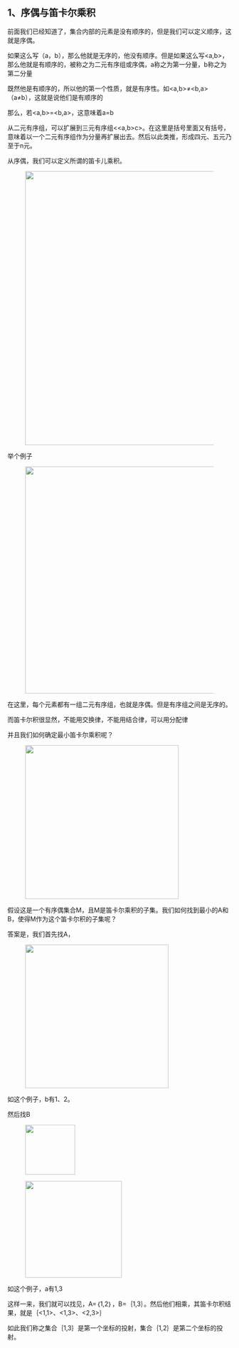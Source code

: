 <h2>1、序偶与笛卡尔乘积</h2><p data-pid="EGztWXsA">前面我们已经知道了，集合内部的元素是没有顺序的，但是我们可以定义顺序，这就是序偶。</p><p data-pid="EW1HcO8Y">如果这么写（a，b），那么他就是无序的，他没有顺序。但是如果这么写&lt;a,b&gt;，那么他就是有顺序的，被称之为二元有序组或序偶，a称之为第一分量，b称之为第二分量</p><p data-pid="S0F8qArg">既然他是有顺序的，所以他的第一个性质，就是有序性。如&lt;a,b&gt;≠&lt;b,a&gt;（a≠b），这就是说他们是有顺序的</p><p data-pid="dh-LM9b_">那么，若&lt;a,b&gt;=&lt;b,a&gt;，这意味着a=b</p><p data-pid="Wl1eoK5L">从二元有序组，可以扩展到三元有序组&lt;&lt;a,b&gt;c&gt;。在这里是括号里面又有括号，意味着以一个二元有序组作为分量再扩展出去。然后以此类推，形成四元、五元乃至于n元。</p><p data-pid="QxeTUHO5">从序偶，我们可以定义所谓的笛卡儿乘积。</p><figure data-size="normal"><img src="https://picx.zhimg.com/v2-62c00bc431d097eb18e75961858e1287_720w.jpg?source=d16d100b" data-caption="" data-size="normal" data-rawwidth="614" data-rawheight="213" class="origin_image zh-lightbox-thumb" width="614" data-original="https://pica.zhimg.com/v2-62c00bc431d097eb18e75961858e1287_720w.jpg?source=d16d100b"></figure><p data-pid="Vjw7sNR4">举个例子</p><figure data-size="normal"><img src="https://picx.zhimg.com/v2-86060384bfb6c204c2274f4cf55be06f_720w.jpg?source=d16d100b" data-caption="" data-size="normal" data-rawwidth="509" data-rawheight="153" class="origin_image zh-lightbox-thumb" width="509" data-original="https://picx.zhimg.com/v2-86060384bfb6c204c2274f4cf55be06f_720w.jpg?source=d16d100b"></figure><p data-pid="HrdmzNFJ">在这里，每个元素都有一组二元有序组，也就是序偶。但是有序组之间是无序的。</p><p data-pid="rFmhQyg0">而笛卡尔积很显然，不能用交换律，不能用结合律，可以用分配律</p><p data-pid="bxqvtv2B">并且我们如何确定最小笛卡尔乘积呢？</p><figure data-size="normal"><img src="https://picx.zhimg.com/v2-bbeb03ddd05c03fd64a5e83dcbb3e1a6_720w.jpg?source=d16d100b" data-caption="" data-size="normal" data-rawwidth="345" data-rawheight="39" class="content_image" width="345"></figure><p data-pid="JiW3i_qi">假设这是一个有序偶集合M，且M是笛卡尔乘积的子集。我们如何找到最小的A和B，使得M作为这个笛卡尔积的子集呢？</p><p data-pid="hznhejFg">答案是，我们首先找A，</p><figure data-size="normal"><img src="https://picx.zhimg.com/v2-b7de6d790e786521856dd4aaa1fbedf0_720w.jpg?source=d16d100b" data-caption="" data-size="normal" data-rawwidth="322" data-rawheight="27" class="content_image" width="322"></figure><p data-pid="aAPL2hed">如这个例子，b有1、2。</p><p data-pid="O2poKGVE">然后找B</p><figure data-size="normal"><img src="https://picx.zhimg.com/v2-24faa02f88825d3101474e43e544f9f2_720w.jpg?source=d16d100b" data-caption="" data-size="normal" data-rawwidth="112" data-rawheight="35" class="content_image" width="112"></figure><figure data-size="normal"><img src="https://picx.zhimg.com/v2-a265ec1d8a172559c06b2c6bb6eaa24e_720w.jpg?source=d16d100b" data-caption="" data-size="normal" data-rawwidth="217" data-rawheight="38" class="content_image" width="217"></figure><p data-pid="l_1PlPms">如这个例子，a有1,3</p><p data-pid="Q9jt7Dj8">这样一来，我们就可以找见，A=｛1,2｝，B=｛1,3｝。然后他们相乘，其笛卡尔积结果，就是｛&lt;1,1&gt;、&lt;1,3&gt;、&lt;2,3&gt;｝</p><p data-pid="VTw-Tqco">如此我们称之集合｛1,3｝是第一个坐标的投射，集合｛1,2｝是第二个坐标的投射。</p>